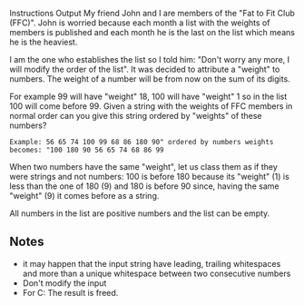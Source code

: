 Instructions
Output
My friend John and I are members of the "Fat to Fit Club (FFC)". John is worried because each month a list with the weights of members is published and each month he is the last on the list which means he is the heaviest.

I am the one who establishes the list so I told him: "Don't worry any more, I will modify the order of the list". It was decided to attribute a "weight" to numbers. The weight of a number will be from now on the sum of its digits.

For example 99 will have "weight" 18, 100 will have "weight" 1 so in the list 100 will come before 99. Given a string with the weights of FFC members in normal order can you give this string ordered by "weights" of these numbers?

`Example: 56 65 74 100 99 68 86 180 90" ordered by numbers weights becomes: "100 180 90 56 65 74 68 86 99`

When two numbers have the same "weight", let us class them as if they were strings and not numbers: 100 is before 180 because its "weight" (1) is less than the one of 180 (9) and 180 is before 90 since, having the same "weight" (9) it comes before as a string.

All numbers in the list are positive numbers and the list can be empty.

## Notes

- it may happen that the input string have leading, trailing whitespaces and more than a unique whitespace between two consecutive numbers
- Don't modify the input
- For C: The result is freed.
